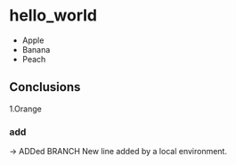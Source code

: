 # hello_world

- Apple
- Banana
- Peach

## Conclusions

1.Orange

### add
-> ADDed BRANCH
 New line added by a local environment.
